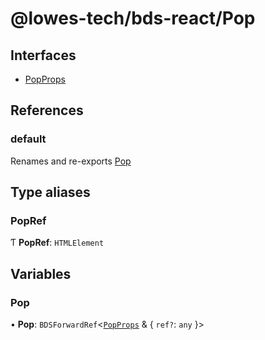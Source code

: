 # @lowes-tech/bds-react/Pop

## Interfaces

- [PopProps](interfaces/PopProps.md)

## References

### default

Renames and re-exports [Pop](README.md#pop)

## Type aliases

### PopRef

Ƭ **PopRef**: `HTMLElement`

## Variables

### Pop

• **Pop**: `BDSForwardRef`<[`PopProps`](interfaces/PopProps.md) & { `ref?`: `any`  }\>
